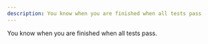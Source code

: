 ```yaml
---
description: You know when you are finished when all tests pass
---
```


You know when you are finished when all tests pass.
